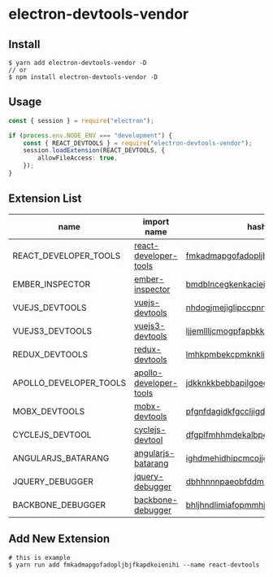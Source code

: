 # electron-devtools-vendor

## Install

```shell
$ yarn add electron-devtools-vendor -D
// or
$ npm install electron-devtools-vendor -D
```

## Usage

```typescript
const { session } = require("electron");

if (process.env.NODE_ENV === "development") {
    const { REACT_DEVTOOLS } = require("electron-devtools-vendor");
    session.loadExtension(REACT_DEVTOOLS, {
        allowFileAccess: true,
    });
}
```

## Extension List

| name                   | import name                                                   | hash                                                                           |
| ---------------------- | ------------------------------------------------------------- | ------------------------------------------------------------------------------ |
| REACT_DEVELOPER_TOOLS  | [react-developer-tools](./extensions/react-developer-tools)   | [fmkadmapgofadopljbjfkapdkoienihi](./crx/fmkadmapgofadopljbjfkapdkoienihi.crx) |
| EMBER_INSPECTOR        | [ember-inspector](./extensions/ember-inspector)               | [bmdblncegkenkacieihfhpjfppoconhi](./crx/bmdblncegkenkacieihfhpjfppoconhi.crx) |
| VUEJS_DEVTOOLS         | [vuejs-devtools](./extensions/vuejs-devtools)                 | [nhdogjmejiglipccpnnnanhbledajbpd](./crx/nhdogjmejiglipccpnnnanhbledajbpd.crx) |
| VUEJS3_DEVTOOLS        | [vuejs3-devtools](./extensions/vuejs3-devtools)               | [ljjemllljcmogpfapbkkighbhhppjdbg](./crx/ljjemllljcmogpfapbkkighbhhppjdbg.crx) |
| REDUX_DEVTOOLS         | [redux-devtools](./extensions/redux-devtools)                 | [lmhkpmbekcpmknklioeibfkpmmfibljd](./crx/lmhkpmbekcpmknklioeibfkpmmfibljd.crx) |
| APOLLO_DEVELOPER_TOOLS | [apollo-developer-tools](./extensions/apollo-developer-tools) | [jdkknkkbebbapilgoeccciglkfbmbnfm](./crx/jdkknkkbebbapilgoeccciglkfbmbnfm.crx) |
| MOBX_DEVTOOLS          | [mobx-devtools](./extensions/mobx-devtools)                   | [pfgnfdagidkfgccljigdamigbcnndkod](./crx/pfgnfdagidkfgccljigdamigbcnndkod.crx) |
| CYCLEJS_DEVTOOL        | [cyclejs-devtool](./extensions/cyclejs-devtool)               | [dfgplfmhhmdekalbpejekgfegkonjpfp](./crx/dfgplfmhhmdekalbpejekgfegkonjpfp.crx) |
| ANGULARJS_BATARANG     | [angularjs-batarang](./extensions/angularjs-batarang)         | [ighdmehidhipcmcojjgiloacoafjmpfk](./crx/ighdmehidhipcmcojjgiloacoafjmpfk.crx) |
| JQUERY_DEBUGGER        | [jquery-debugger](./extensions/jquery-debugger)               | [dbhhnnnpaeobfddmlalhnehgclcmjimi](./crx/dbhhnnnpaeobfddmlalhnehgclcmjimi/crx) |
| BACKBONE_DEBUGGER      | [backbone-debugger](./extensions/backbone-debugger)           | [bhljhndlimiafopmmhjlgfpnnchjjbhd](./crx/bhljhndlimiafopmmhjlgfpnnchjjbhd.crx) |

## Add New Extension

```shell
# this is example
$ yarn run add fmkadmapgofadopljbjfkapdkoienihi --name react-devtools
```
